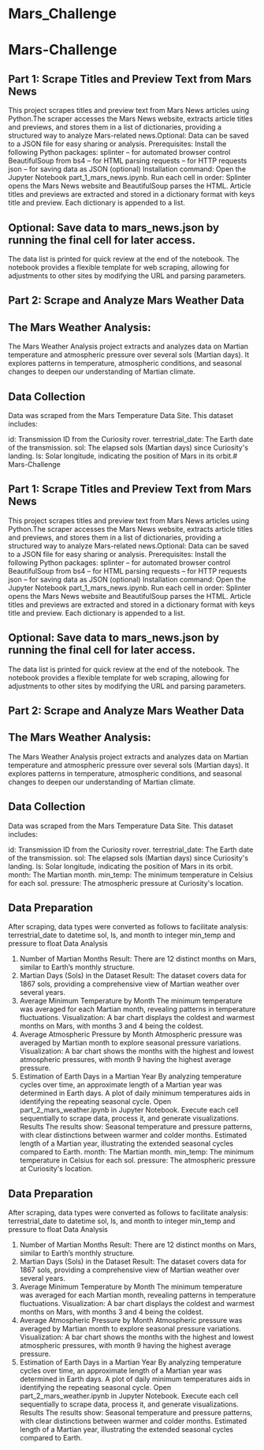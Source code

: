 # Mars_Challenge
# Mars-Challenge
## Part 1: Scrape Titles and Preview Text from Mars News
This project scrapes titles and preview text from Mars News articles using Python.The scraper accesses the Mars News website, extracts article titles and previews, and stores them in a list of dictionaries, providing a structured way to analyze Mars-related news.Optional: Data can be saved to a JSON file for easy sharing or analysis.
Prerequisites: Install the following Python packages:
splinter – for automated browser control
BeautifulSoup from bs4 – for HTML parsing
requests – for HTTP requests
json – for saving data as JSON (optional)
Installation command:
Open the Jupyter Notebook part_1_mars_news.ipynb.
Run each cell in order:
Splinter opens the Mars News website and BeautifulSoup parses the HTML.
Article titles and previews are extracted and stored in a dictionary format with keys title and preview.
Each dictionary is appended to a list.
## Optional: Save data to mars_news.json by running the final cell for later access.
The data list is printed for quick review at the end of the notebook.
The notebook provides a flexible template for web scraping, allowing for adjustments to other sites by modifying the URL and parsing parameters.
## Part 2: Scrape and Analyze Mars Weather Data
## The Mars Weather Analysis:

The Mars Weather Analysis project extracts and analyzes data on Martian temperature and atmospheric pressure over several sols (Martian days). It explores patterns in temperature, atmospheric conditions, and seasonal changes to deepen our understanding of Martian climate.
## Data Collection
Data was scraped from the Mars Temperature Data Site. This dataset includes:

id: Transmission ID from the Curiosity rover.
terrestrial_date: The Earth date of the transmission.
sol: The elapsed sols (Martian days) since Curiosity's landing.
ls: Solar longitude, indicating the position of Mars in its orbit.# Mars-Challenge
## Part 1: Scrape Titles and Preview Text from Mars News
This project scrapes titles and preview text from Mars News articles using Python.The scraper accesses the Mars News website, extracts article titles and previews, and stores them in a list of dictionaries, providing a structured way to analyze Mars-related news.Optional: Data can be saved to a JSON file for easy sharing or analysis.
Prerequisites: Install the following Python packages:
splinter – for automated browser control
BeautifulSoup from bs4 – for HTML parsing
requests – for HTTP requests
json – for saving data as JSON (optional)
Installation command:
Open the Jupyter Notebook part_1_mars_news.ipynb.
Run each cell in order:
Splinter opens the Mars News website and BeautifulSoup parses the HTML.
Article titles and previews are extracted and stored in a dictionary format with keys title and preview.
Each dictionary is appended to a list.
## Optional: Save data to mars_news.json by running the final cell for later access.
The data list is printed for quick review at the end of the notebook.
The notebook provides a flexible template for web scraping, allowing for adjustments to other sites by modifying the URL and parsing parameters.
## Part 2: Scrape and Analyze Mars Weather Data
## The Mars Weather Analysis:

The Mars Weather Analysis project extracts and analyzes data on Martian temperature and atmospheric pressure over several sols (Martian days). It explores patterns in temperature, atmospheric conditions, and seasonal changes to deepen our understanding of Martian climate.
## Data Collection
Data was scraped from the Mars Temperature Data Site. This dataset includes:

id: Transmission ID from the Curiosity rover.
terrestrial_date: The Earth date of the transmission.
sol: The elapsed sols (Martian days) since Curiosity's landing.
ls: Solar longitude, indicating the position of Mars in its orbit.
month: The Martian month.
min_temp: The minimum temperature in Celsius for each sol.
pressure: The atmospheric pressure at Curiosity's location.
## Data Preparation
After scraping, data types were converted as follows to facilitate analysis:
terrestrial_date to datetime
sol, ls, and month to integer
min_temp and pressure to float
Data Analysis
1. Number of Martian Months
Result: There are 12 distinct months on Mars, similar to Earth’s monthly structure.
2. Martian Days (Sols) in the Dataset
Result: The dataset covers data for 1867 sols, providing a comprehensive view of Martian weather over several years.
3. Average Minimum Temperature by Month
The minimum temperature was averaged for each Martian month, revealing patterns in temperature fluctuations.
Visualization: A bar chart displays the coldest and warmest months on Mars, with months 3 and 4 being the coldest.
4. Average Atmospheric Pressure by Month
Atmospheric pressure was averaged by Martian month to explore seasonal pressure variations.
Visualization: A bar chart shows the months with the highest and lowest atmospheric pressures, with month 9 having the highest average pressure.
5. Estimation of Earth Days in a Martian Year
By analyzing temperature cycles over time, an approximate length of a Martian year was determined in Earth days. A plot of daily minimum temperatures aids in identifying the repeating seasonal cycle.
Open part_2_mars_weather.ipynb in Jupyter Notebook.
Execute each cell sequentially to scrape data, process it, and generate visualizations.
Results
The results show:
Seasonal temperature and pressure patterns, with clear distinctions between warmer and colder months.
Estimated length of a Martian year, illustrating the extended seasonal cycles compared to Earth.
month: The Martian month.
min_temp: The minimum temperature in Celsius for each sol.
pressure: The atmospheric pressure at Curiosity's location.
## Data Preparation
After scraping, data types were converted as follows to facilitate analysis:
terrestrial_date to datetime
sol, ls, and month to integer
min_temp and pressure to float
Data Analysis
1. Number of Martian Months
Result: There are 12 distinct months on Mars, similar to Earth’s monthly structure.
2. Martian Days (Sols) in the Dataset
Result: The dataset covers data for 1867 sols, providing a comprehensive view of Martian weather over several years.
3. Average Minimum Temperature by Month
The minimum temperature was averaged for each Martian month, revealing patterns in temperature fluctuations.
Visualization: A bar chart displays the coldest and warmest months on Mars, with months 3 and 4 being the coldest.
4. Average Atmospheric Pressure by Month
Atmospheric pressure was averaged by Martian month to explore seasonal pressure variations.
Visualization: A bar chart shows the months with the highest and lowest atmospheric pressures, with month 9 having the highest average pressure.
5. Estimation of Earth Days in a Martian Year
By analyzing temperature cycles over time, an approximate length of a Martian year was determined in Earth days. A plot of daily minimum temperatures aids in identifying the repeating seasonal cycle.
Open part_2_mars_weather.ipynb in Jupyter Notebook.
Execute each cell sequentially to scrape data, process it, and generate visualizations.
Results
The results show:
Seasonal temperature and pressure patterns, with clear distinctions between warmer and colder months.
Estimated length of a Martian year, illustrating the extended seasonal cycles compared to Earth.






